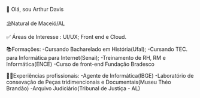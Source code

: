 👋 Olá, sou Arthur Davis 

⛱Natural de Maceió/AL

✅ Áreas de Interesse : UI/UX; Front end e Cloud.

📚Formações: 
-Cursando Bacharelado em História(Ufal); 
-Cursando TEC. para Informática para Internet(Senai);
-Treinamento de RH, RM e Informática(ENCE)
-Curso de front-end Fundação Bradesco

👩‍💻Experiências profissionais:
-Agente de Informática(IBGE)
-Laboratório de consevação de Peças tridimencionais e Documentais(Museu Théo Brandão)
-Arquivo Judiciário(Tribunal de Justiça - AL)
